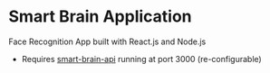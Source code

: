 # Smart Brain Application

Face Recognition App built with React.js and Node.js

* Requires [smart-brain-api](https://github.com/PSaiSurya/smart-brain-api) running at port 3000 (re-configurable)
